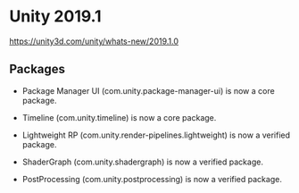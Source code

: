 # Unity 2019.1

https://unity3d.com/unity/whats-new/2019.1.0

## Packages



*   Package Manager UI (com.unity.package-manager-ui) is now a core package.
    
*   Timeline (com.unity.timeline) is now a core package.
    
*   Lightweight RP (com.unity.render-pipelines.lightweight) is now a verified package.
    
*   ShaderGraph (com.unity.shadergraph) is now a verified package.
    
*   PostProcessing (com.unity.postprocessing) is now a verified package.